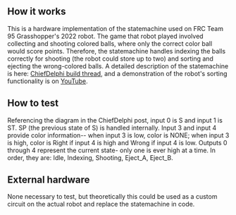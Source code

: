 <!---

This file is used to generate your project datasheet. Please fill in the information below and delete any unused
sections.

You can also include images in this folder and reference them in the markdown. Each image must be less than
512 kb in size, and the combined size of all images must be less than 1 MB.
-->

## How it works

This is a hardware implementation of the statemachine used on FRC Team 95 Grasshopper's 2022 robot.  The game that robot played involved collecting and shooting colored balls, where only the correct color ball would score points.  Therefore, the statemachine handles indexing the balls correctly for shooting (the robot could store up to two) and sorting and ejecting the wrong-colored balls.  A detailed description of the statemachine is here: [ChiefDelphi build thread](https://www.chiefdelphi.com/t/frc95-2022-build-thread/398263/135), and a demonstration of the robot's sorting functionality is on [YouTube](https://www.youtube.com/watch?v=aGvHqtWoyaA).

## How to test

Referencing the diagram in the ChiefDelphi post, input 0 is S and input 1 is ST.  SP (the previous state of S) is handled internally.  Input 3 and input 4 provide color information-- when input 3 is low, color is NONE; when input 3 is high, color is Right if input 4 is high and Wrong if input 4 is low.  Outputs 0 through 4 represent the current state- only one is ever high at a time.  In order, they are: Idle, Indexing, Shooting, Eject_A, Eject_B.

## External hardware

None necessary to test, but theoretically this could be used as a custom circuit on the actual robot and replace the statemachine in code.
